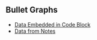 
## Bullet Graphs
- [Data Embedded in Code Block](Bullet%20Graphs/Data%20Embedded%20in%20Code%20Block.md)
- [Data from Notes](Bullet%20Graphs/Data%20from%20Notes.md)